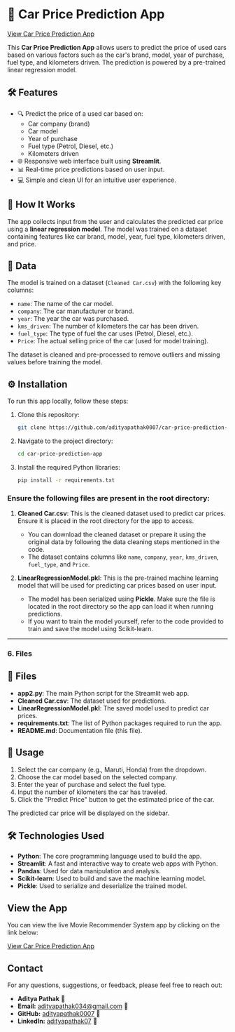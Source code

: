# 🚗 Car Price Prediction App

[View Car Price Prediction App](https://carpricepredictor-9f4aeequmfbqyzrx8wxappj.streamlit.app/)

This **Car Price Prediction App** allows users to predict the price of used cars based on various factors such as the car's brand, model, year of purchase, fuel type, and kilometers driven. The prediction is powered by a pre-trained linear regression model.

## 🛠️ Features

- 🔍 Predict the price of a used car based on:
  - Car company (brand)
  - Car model
  - Year of purchase
  - Fuel type (Petrol, Diesel, etc.)
  - Kilometers driven
- 🌐 Responsive web interface built using **Streamlit**.
- 📊 Real-time price predictions based on user input.
- 💻 Simple and clean UI for an intuitive user experience.

## 🧠 How It Works

The app collects input from the user and calculates the predicted car price using a **linear regression model**. The model was trained on a dataset containing features like car brand, model, year, fuel type, kilometers driven, and price.

## 📄 Data

The model is trained on a dataset (`Cleaned Car.csv`) with the following key columns:
- `name`: The name of the car model.
- `company`: The car manufacturer or brand.
- `year`: The year the car was purchased.
- `kms_driven`: The number of kilometers the car has been driven.
- `fuel_type`: The type of fuel the car uses (Petrol, Diesel, etc.).
- `Price`: The actual selling price of the car (used for model training).

The dataset is cleaned and pre-processed to remove outliers and missing values before training the model.


## ⚙️ Installation

To run this app locally, follow these steps:

1. Clone this repository:
   ```bash
   git clone https://github.com/adityapathak0007/car-price-prediction-app.git

2. Navigate to the project directory:
   ```bash
   cd car-price-prediction-app

3. Install the required Python libraries:
   ```bash
   pip install -r requirements.txt

### Ensure the following files are present in the root directory:

1. **Cleaned Car.csv**: This is the cleaned dataset used to predict car prices. Ensure it is placed in the root directory for the app to access.
   
   - You can download the cleaned dataset or prepare it using the original data by following the data cleaning steps mentioned in the code.
   - The dataset contains columns like `name`, `company`, `year`, `kms_driven`, `fuel_type`, and `Price`.

2. **LinearRegressionModel.pkl**: This is the pre-trained machine learning model that will be used for predicting car prices based on user input.

   - The model has been serialized using **Pickle**. Make sure the file is located in the root directory so the app can load it when running predictions.
   - If you want to train the model yourself, refer to the code provided to train and save the model using Scikit-learn.


---

### 6. Files
## 📁 Files

- **app2.py**: The main Python script for the Streamlit web app.
- **Cleaned Car.csv**: The dataset used for predictions.
- **LinearRegressionModel.pkl**: The saved model used to predict car prices.
- **requirements.txt**: The list of Python packages required to run the app.
- **README.md**: Documentation file (this file).

## 🎯 Usage

1. Select the car company (e.g., Maruti, Honda) from the dropdown.
2. Choose the car model based on the selected company.
3. Enter the year of purchase and select the fuel type.
4. Input the number of kilometers the car has traveled.
5. Click the "Predict Price" button to get the estimated price of the car.

The predicted car price will be displayed on the sidebar.


## 🛠️ Technologies Used

- **Python**: The core programming language used to build the app.
- **Streamlit**: A fast and interactive way to create web apps with Python.
- **Pandas**: Used for data manipulation and analysis.
- **Scikit-learn**: Used to build and save the machine learning model.
- **Pickle**: Used to serialize and deserialize the trained model.

## View the App

You can view the live Movie Recommender System app by clicking on the link below:

[View Car Price Prediction App](https://carpricepredictor-9f4aeequmfbqyzrx8wxappj.streamlit.app/)

## Contact

For any questions, suggestions, or feedback, please feel free to reach out:

- **Aditya Pathak** 👤
- **Email:** [adityapathak034@gmail.com](mailto:adityapathak034@gmail.com) 📧
- **GitHub:** [adityapathak0007](https://github.com/adityapathak0007) 🐙
- **LinkedIn:** [adityapathak07](https://www.linkedin.com/in/adityapathak07) 🔗
